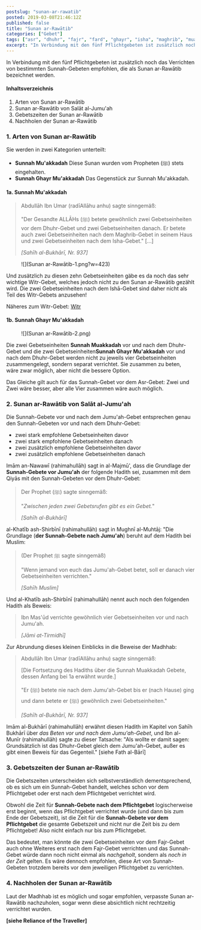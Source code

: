 ```yaml
---
postslug: "sunan-ar-rawatib"
posted: 2019-03-08T21:46:12Z
published: false
title: "Sunan ar-Rawātib"
categories: ["Gebet"]
tags: ["asr", "dhuhr", "fajr", "fard", "ghayr", "isha", "maghrib", "muakkadah", "nach", "nachholen", "pflicht", "sunan", "sunnah", "vor", "witr", "zeit"]
excerpt: "In Verbindung mit den fünf Pflichtgebeten ist zusätzlich noch das Verrichten von bestimmten Sunnah-..."
---
```


In Verbindung mit den fünf Pflichtgebeten ist zusätzlich noch das Verrichten von bestimmten Sunnah-Gebeten empfohlen, die als Sunan ar-Rawātib bezeichnet werden.

#### Inhaltsverzeichnis

1. Arten von Sunan ar-Rawātib
2. Sunan ar-Rawātib von Salāt al-Jumu'ah
3. Gebetszeiten der Sunan ar-Rawātib
4. Nachholen der Sunan ar-Rawātib

### 1\. Arten von Sunan ar-Rawātib

Sie werden in zwei Kategorien unterteilt:

* **Sunnah Mu'akkadah**
    Diese Sunan wurden vom Propheten (ﷺ) stets eingehalten.
* **Sunnah Ghayr Mu'akkadah**
    Das Gegenstück zur Sunnah Mu'akkadah.

#### 1a. Sunnah Mu'akkadah

> Abdullāh Ibn Umar (radīAllāhu anhu) sagte sinngemäß:
> 
> "Der Gesandte ALLĀHs (ﷺ) betete gewöhnlich zwei Gebetseinheiten vor dem Dhuhr-Gebet und zwei Gebetseinheiten danach. Er betete auch zwei Gebetseinheiten nach dem Maghrib-Gebet in seinem Haus und zwei Gebetseinheiten nach dem Isha-Gebet." [...]
> 
> <cite>[Sahīh al-Bukhārī, Nr. 937]</cite>

<div class="wp-block-image">

<figure class="aligncenter is-resized">![](Sunan ar-Rawātib-1.png?w=423)</figure>

</div>

Und zusätzlich zu diesen zehn Gebetseinheiten gäbe es da noch das sehr wichtige Witr-Gebet, welches jedoch nicht zu den Sunan ar-Rawātib gezählt wird. Die zwei Gebetseinheiten nach dem Ishā-Gebet sind daher nicht als Teil des Witr-Gebets anzusehen!

Näheres zum Witr-Gebet: [Witr](https://shafii-madhhab.de/witr/)

#### 1b. Sunnah Ghayr Mu'akkadah

<div class="wp-block-image">

<figure class="aligncenter is-resized">![](Sunan ar-Rawātib-2.png)</figure>

</div>

Die zwei Gebetseinheiten **Sunnah Muakkadah** vor und nach dem Dhuhr-Gebet und die zwei Gebetseinheiten**Sunnah Ghayr Mu'akkadah** vor und nach dem Dhuhr-Gebet werden nicht zu jeweils vier Gebetseinheiten zusammengelegt, sondern separat verrichtet. Sie zusammen zu beten, wäre zwar möglich, aber nicht die bessere Option.

Das Gleiche gilt auch für das Sunnah-Gebet vor dem Asr-Gebet: Zwei und Zwei wäre besser, aber alle Vier zusammen wäre auch möglich.

### 2\. Sunan ar-Rawātib von Salāt al-Jumu'ah

Die Sunnah-Gebete vor und nach dem Jumu'ah-Gebet entsprechen genau den Sunnah-Gebeten vor und nach dem Dhuhr-Gebet:

* zwei stark empfohlene Gebetseinheiten davor
* zwei stark empfohlene Gebetseinheiten danach
* zwei zusätzlich empfohlene Gebetseinheiten davor
* zwei zusätzlich empfohlene Gebetseinheiten danach

Imām an-Nawawī (rahimahullāh) sagt in al-Majmū', dass die Grundlage der **Sunnah-Gebete vor Jumu'ah** der folgende Hadith sei, zusammen mit dem Qiyās mit den Sunnah-Gebeten vor dem Dhuhr-Gebet:

> Der Prophet (ﷺ) sagte sinngemäß:
> 
> "_Zwischen jeden zwei Gebetsrufen gibt es ein Gebet._"
> 
> <cite>[Sahīh al-Bukhārī]</cite>

al-Khatīb ash-Shirbīnī (rahimahullāh) sagt in Mughnī al-Muhtāj:
"Die Grundlage (**der Sunnah-Gebete nach Jumu'ah**) beruht auf dem Hadith bei Muslim:

> (Der Prophet ﷺ sagte sinngemäß)
> 
> "Wenn jemand von euch das Jumu'ah-Gebet betet, soll er danach vier Gebetseinheiten verrichten."
> 
> <cite>[Sahīh Muslim]</cite>

Und al-Khatīb ash-Shirbīnī (rahimahullāh) nennt auch noch den folgenden Hadith als Beweis:

> Ibn Mas'ūd verrichte gewöhnlich vier Gebetseinheiten vor und nach Jumu'ah.
> 
> <cite>[Jāmi at-Tirmidhī]</cite>

Zur Abrundung dieses kleinen Einblicks in die Beweise der Madhhab:

> Abdullāh Ibn Umar (radīAllāhu anhu) sagte sinngemäß:
> 
> [Die Fortsetzung des Hadiths über die Sunnah Muakkadah Gebete, dessen Anfang bei 1a erwähnt wurde.]
> 
> "Er (ﷺ) betete nie nach dem Jumu'ah-Gebet bis er (nach Hause) ging und dann betete er (ﷺ) gewöhnlich zwei Gebetseinheiten."
> 
> <cite>[Sahīh al-Bukhārī, Nr. 937]</cite>

Imām al-Bukhārī (rahimahullāh) erwähnt diesen Hadith im Kapitel von Sahīh Bukhārī über _das Beten vor und nach dem Jumu'ah-Gebet_, und Ibn al-Munīr (rahimahullāh) sagte zu dieser Tatsache: "Als wollte er damit sagen: Grundsätzlich ist das Dhuhr-Gebet gleich dem Jumu'ah-Gebet, außer es gibt einen Beweis für das Gegenteil." [siehe Fath al-Bārī]

### 3\. Gebetszeiten der Sunan ar-Rawātib

Die Gebetszeiten unterscheiden sich selbstverständlich dementsprechend, ob es sich um ein Sunnah-Gebet handelt, welches schon vor dem Pflichtgebet oder erst nach dem Pflichtgebet verrichtet wird.

Obwohl die Zeit für **Sunnah-Gebete nach dem Pflichtgebet** logischerweise erst beginnt, wenn das Pflichtgebet verrichtet wurde (und dann bis zum Ende der Gebetszeit), ist die Zeit für die **Sunnah-Gebete vor dem Pflichtgebet** die gesamte Gebetszeit und nicht nur die Zeit bis zu dem Pflichtgebet! Also nicht einfach nur bis zum Pflichtgebet.

Das bedeutet, man könnte die zwei Gebetseinheiten vor dem Fajr-Gebet auch ohne Weiteres erst nach dem Fajr-Gebet verrichten und das Sunnah-Gebet würde dann noch nicht einmal als _nachgeholt_, sondern als _noch in der Zeit_ gelten. Es wäre dennoch empfohlen, diese Art von Sunnah-Gebeten trotzdem bereits vor dem jeweiligen Pflichtgebet zu verrichten.

### 4\. Nachholen der Sunan ar-Rawātib

Laut der Madhhab ist es möglich und sogar empfohlen, verpasste Sunan ar-Rawātib nachzuholen, sogar wenn diese absichtlich nicht rechtzeitig verrichtet wurden.

**[siehe Reliance of the Traveller]**